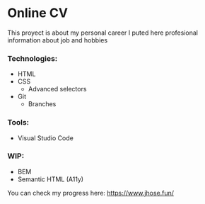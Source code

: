 # Online CV
This proyect is about my personal career
I puted here profesional information about job and hobbies

### Technologies:
- HTML
- CSS
    - Advanced selectors
- Git
    - Branches

### Tools:
- Visual Studio Code

### WIP:
- BEM
- Semantic HTML (A11y)

You can check my progress here: https://www.jhose.fun/